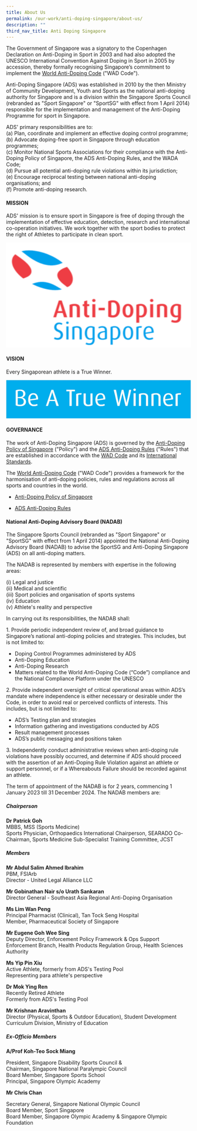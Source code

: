 ```yaml
---
title: About Us
permalink: /our-work/anti-doping-singapore/about-us/
description: ""
third_nav_title: Anti Doping Singapore
---
```

The Government of Singapore was a signatory to the Copenhagen Declaration on Anti-Doping in Sport in 2003 and had also adopted the UNESCO International Convention Against Doping in Sport in 2005 by accession, thereby formally recognising Singapore’s commitment to implement the [World Anti-Doping Code](https://www.wada-ama.org/en/resources/world-anti-doping-program/world-anti-doping-code) ("WAD Code").

Anti-Doping Singapore (ADS) was established in 2010 by the then Ministry of Community Development, Youth and Sports as the national anti-doping authority for Singapore and is a division within the Singapore Sports Council (rebranded as "Sport Singapore" or "SportSG" with effect from 1 April 2014) responsible for the implementation and management of the Anti-Doping Programme for sport in Singapore.

ADS' primary responsibilities are to:
<br>(a)	Plan, coordinate and implement an effective doping control programme;
<br>(b)	Advocate doping-free sport in Singapore through education programmes;
<br>(c)	Monitor National Sports Associations for their compliance with the Anti-Doping Policy of Singapore, the ADS Anti-Doping Rules, and the WADA Code;
<br>(d)	Pursue all potential anti-doping rule violations within its jurisdiction;
<br>(e)	Encourage reciprocal testing between national anti-doping organisations; and
<br>(f)	Promote anti-doping research.

#### **MISSION**
ADS' mission is to ensure sport in Singapore is free of doping through the implementation of effective education, detection, research and international co-operation initiatives. We work together with the sport bodies to protect the right of Athletes to participate in clean sport.

![ADS](/images/Our%20Work/Anti%20Doping%20Singapore/ads.png)

#### **VISION**<br>
Every Singaporean athlete is a True Winner.

![](/images/Our%20Work/Anti%20Doping%20Singapore/Resources/Education/Winner.png)

#### **GOVERNANCE**
The work of Anti-Doping Singapore (ADS) is governed by the [Anti-Doping Policy of Singapore](/files/Our%20Work/Anti%20Doping%20Singapore/Resources/Polices%20&%20Forms/Anti-Doping_Policy_of_Singapore_-_Final_WADA_Approved_201002.pdf) ("Policy") and the [ADS Anti-Doping Rules](/files/Our%20Work/Anti%20Doping%20Singapore/Resources/Polices%20&%20Forms/2021_wada_nado_model_rules_ADS_revised_20221019.pdf) ("Rules") that are established in accordance with the [WAD Code](https://www.wada-ama.org/en/what-we-do/the-code) and its [International Standards](https://www.wada-ama.org/en/international-standards).

The [World Anti-Doping Code](https://www.wada-ama.org/en/what-we-do/the-code) ("WAD Code") provides a framework for the harmonisation of anti-doping policies, rules and regulations across all sports and countries in the world.

* [Anti-Doping Policy of Singapore](/files/Our%20Work/Anti%20Doping%20Singapore/Resources/Polices%20&%20Forms/Anti-Doping_Policy_of_Singapore_-_Final_WADA_Approved_201002.pdf)

* [ADS Anti-Doping Rules](/files/Our%20Work/Anti%20Doping%20Singapore/Resources/Polices%20&%20Forms/2021_wada_nado_model_rules_ADS_revised_20221019.pdf)

#### **National Anti-Doping Advisory Board (NADAB)**

The Singapore Sports Council (rebranded as "Sport Singapore" or "SportSG" with effect from 1 April 2014) appointed the National Anti-Doping Advisory Board (NADAB) to advise the SportSG and Anti-Doping Singapore (ADS) on all anti-doping matters.

The NADAB is represented by members with expertise in the following areas:

(i) Legal and justice
<br>(ii) Medical and scientific
<br>(iii) Sport policies and organisation of sports systems
<br>(iv) Education
<br>(v) Athlete's reality and perspective

In carrying out its responsibilities, the NADAB shall:

1\. Provide periodic independent review of, and broad guidance to Singapore’s national anti-doping policies and strategies. This includes, but is not limited to:

* Doping Control Programmes administered by ADS
* Anti-Doping Education
* Anti-Doping Research
* Matters related to the World Anti-Doping Code (“Code”) compliance and the National Compliance Platform under the UNESCO
 
2\. Provide independent oversight of critical operational areas within ADS’s mandate where independence is either necessary or desirable under the Code, in order to avoid real or perceived conflicts of interests. This includes, but is not limited to:
* ADS’s Testing plan and strategies
* Information gathering and investigations conducted by ADS
* Result management processes
* ADS’s public messaging and positions taken
 
3\. Independently conduct administrative reviews when anti-doping rule violations have possibly occurred, and determine if ADS should proceed with the assertion of an Anti-Doping Rule Violation against an athlete or support personnel, or if a Whereabouts Failure should be recorded against an athlete.
 
The term of appointment of the NADAB is for 2 years, commencing 1 January 2023 till 31 December 2024. The NADAB members are:

##### **Chairperson**

**Dr Patrick Goh**
<br>
MBBS, MSS (Sports Medicine)
<br>
Sports Physician, Orthopaedics International
Chairperson, SEARADO
Co-Chairman, Sports Medicine Sub-Specialist Training
Committee, JCST

##### **Members**

**Mr Abdul Salim Ahmed Ibrahim**<br>
PBM, FSIArb
<br>Director - United Legal Alliance LLC

**Mr Gobinathan Nair s/o Urath Sankaran**<br>
Director General - Southeast Asia Regional Anti-Doping Organisation

**Ms Lim Wan Peng**<br>
Principal Pharmacist (Clinical), Tan Tock Seng Hospital
<br>Member, Pharmaceutical Society of Singapore

**Mr Eugene Goh Wee Sing**<br>
Deputy Director, Enforcement Policy Framework & Ops Support 
<br>Enforcement Branch,  Health Products Regulation Group, Health Sciences Authority

**Ms Yip Pin Xiu**<br>
Active Athlete, formerly from ADS's Testing Pool
<br>Representing para athlete's perspective

**Dr Mok Ying Ren**<br>
Recently Retired Athlete
<br>Formerly from ADS's Testing Pool

**Mr Krishnan Aravinthan**<br>
Director (Physical, Sports & Outdoor Education), Student Development Curriculum Division, Ministry of Education

##### **Ex-Officio Members**
**A/Prof Koh-Teo Sock Miang**

President, Singapore Disability Sports Council &
<br>
Chairman, Singapore National Paralympic Council
<br>
Board Member, Singapore Sports School 
<br>
Principal, Singapore Olympic Academy

**Mr Chris Chan**

Secretary General, Singapore National Olympic Council
<br>
Board Member, Sport Singapore
<br>
Board Member, Singapore Olympic Academy & Singapore Olympic Foundation